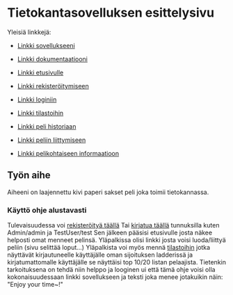 # Tietokantasovelluksen esittelysivu

Yleisiä linkkejä:

* [Linkki sovellukseeni](http://olindqvi.users.cs.helsinki.fi/tsoha_tsoha/)
* [Linkki dokumentaatiooni](https://github.com/Qmppu842/Tsoha-Bootstrap/blob/master/doc/dokumentaatio.pdf)

* [Linkki etusivulle](http://olindqvi.users.cs.helsinki.fi/tsoha_tsoha/)
* [Linkki rekisteröitymiseen](http://olindqvi.users.cs.helsinki.fi/tsoha_tsoha/register)
* [Linkki loginiin](http://olindqvi.users.cs.helsinki.fi/tsoha_tsoha/login)
* [Linkki tilastoihin](http://olindqvi.users.cs.helsinki.fi/tsoha_tsoha/ladder)
* [Linkki peli historiaan](http://olindqvi.users.cs.helsinki.fi/tsoha_tsoha/gamelog)
* [Linkki peliin liittymiseen](http://olindqvi.users.cs.helsinki.fi/tsoha_tsoha/joingame)
* [Linkki pelikohtaiseen informaatioon](http://olindqvi.users.cs.helsinki.fi/tsoha_tsoha/detailedGameInfo)



## Työn aihe

Aiheeni on laajennettu kivi paperi sakset peli joka toimii tietokannassa.

### Käyttö ohje alustavasti
Tulevaisuudessa voi [rekisteröityä täällä](http://olindqvi.users.cs.helsinki.fi/tsoha_tsoha/register)
Tai [kirjatua täällä](http://olindqvi.users.cs.helsinki.fi/tsoha_tsoha/login)
tunnuksilla kuten Admin/admin ja TestUser/test
Sen jälkeen pääsisi etusivulle josta näkee helposti omat menneet pelinsä.
Yläpalkissa olisi linkki josta voisi luoda/liittyä peliin (sivu selittää loput...)
Yläpalkista voi myös mennä [tilastoihin](http://olindqvi.users.cs.helsinki.fi/tsoha_tsoha/ladder) jotka näyttävät kirjautuneelle käyttäjälle oman sijoituksen ladderissä ja kirjatumattomalle käyttäjälle se näyttäisi top 10/20 listan pelaajista.
Tietenkin tarkoituksena on tehdä niin helppo ja looginen ui että tämä ohje voisi olla kokonaisuudessaan linkki sovellukseen ja teksti joka menee jotakuikin näin: "Enjoy your time~!"
